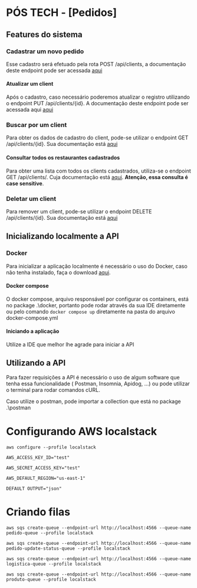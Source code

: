 # PÓS TECH - [Pedidos]

## Features do sistema

### Cadastrar um novo pedido

Esse cadastro será efetuado pela rota POST /api/clients, a documentação deste endpoint pode ser
acessada [aqui](http://localhost:8080/swagger-ui/index.html#/client-controller/createClient)

#### Atualizar um client

Após o cadastro, caso necessário poderemos atualizar o registro utilizando o endpoint PUT
/api/clients/{id}. A documentação deste endpoint pode ser acessada
aqui [aqui](http://localhost:8080/swagger-ui/index.html#/client-controller/updateClient)

### Buscar por um client

Para obter os dados de cadastro do client, pode-se utilizar o endpoint GET /api/clients/{id}. Sua
documentação está [aqui](http://localhost:8080/swagger-ui/index.html#/client-controller/getClient)

#### Consultar todos os restaurantes cadastrados

Para obter uma lista com todos os clients cadastrados, utiliza-se o endpoint GET /api/clients/.
Cuja documentação
está [aqui](http://localhost:8080/swagger-ui/index.html#/client-controller/getClients).
**Atenção, essa consulta é case sensitive**.

### Deletar um client

Para remover um client, pode-se utilizar o endpoint DELETE /api/clients/{id}. Sua documentação
está [aqui](http://localhost:8080/swagger-ui/index.html#/client-controller/deleteClient)

## Inicializando localmente a API

### Docker

Para inicializar a aplicação localmente é necessário o uso do Docker, caso não tenha instalado, faça
o download [aqui](https://docs.docker.com/engine/install/).

#### Docker compose

O docker compose, arquivo responsável por configurar os containers, está no package .\docker,
portanto pode rodar através da sua IDE diretamente ou pelo comando `docker compose up` diretamente
na pasta do arquivo docker-compose.yml

#### Iniciando a aplicação

Utilize a IDE que melhor lhe agrade para iniciar a API

## Utilizando a API

Para fazer requisições a API é necessário o uso de algum software que tenha essa funcionalidade (
Postman, Insomnia, Apidog, ...) ou pode utilizar o terminal para rodar comandos cURL.

Caso utilize o postman, pode importar a collection que está no package .\postman

# Configurando AWS localstack

`aws configure --profile localstack`

`AWS_ACCESS_KEY_ID="test"`

`AWS_SECRET_ACCESS_KEY="test"`

`AWS_DEFAULT_REGION="us-east-1"`

`DEFAULT OUTPUT="json"`

# Criando filas

`aws sqs create-queue --endpoint-url http://localhost:4566 --queue-name pedido-queue --profile localstack`

`aws sqs create-queue --endpoint-url http://localhost:4566 --queue-name pedido-update-status-queue --profile localstack`

`aws sqs create-queue --endpoint-url http://localhost:4566 --queue-name logistica-queue --profile localstack`

`aws sqs create-queue --endpoint-url http://localhost:4566 --queue-name produto-queue --profile localstack`
